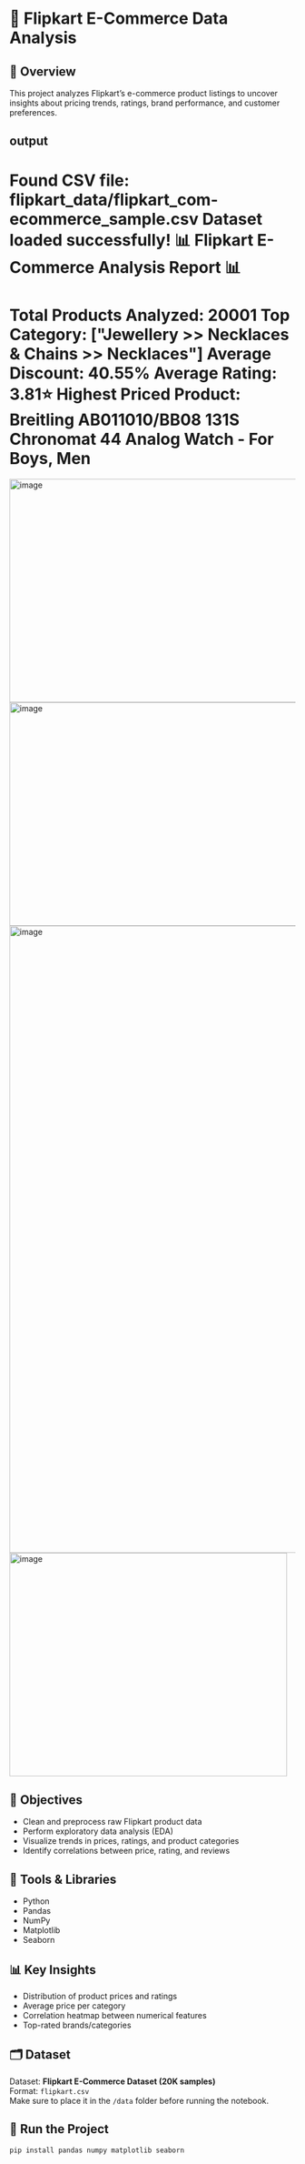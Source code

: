 # 🛒 Flipkart E-Commerce Data Analysis

## 📖 Overview
This project analyzes Flipkart’s e-commerce product listings to uncover insights about pricing trends, ratings, brand performance, and customer preferences.

## output
Found CSV file: flipkart_data/flipkart_com-ecommerce_sample.csv
Dataset loaded successfully!
📊 Flipkart E-Commerce Analysis Report 📊
=============================================
Total Products Analyzed: 20001
Top Category: ["Jewellery >> Necklaces & Chains >> Necklaces"]
Average Discount: 40.55%
Average Rating: 3.81⭐
Highest Priced Product: Breitling AB011010/BB08 131S Chronomat 44 Analog Watch  - For Boys, Men
=============================================

<img width="635" height="393" alt="image" src="https://github.com/user-attachments/assets/e2d46148-5e3f-4222-af81-2dc67e23e797" />
<img width="556" height="393" alt="image" src="https://github.com/user-attachments/assets/92aa53b9-ec54-467d-acb9-835a60d7a113" />
<img width="704" height="1103" alt="image" src="https://github.com/user-attachments/assets/7f797b43-8a43-44e0-b391-829a124c4344" />
<img width="489" height="393" alt="image" src="https://github.com/user-attachments/assets/c0776f9e-25d8-402d-8dff-bfea4dc1193c" />


## 🎯 Objectives
- Clean and preprocess raw Flipkart product data  
- Perform exploratory data analysis (EDA)  
- Visualize trends in prices, ratings, and product categories  
- Identify correlations between price, rating, and reviews  

## 🧠 Tools & Libraries
- Python  
- Pandas  
- NumPy  
- Matplotlib  
- Seaborn  

## 📊 Key Insights
- Distribution of product prices and ratings  
- Average price per category  
- Correlation heatmap between numerical features  
- Top-rated brands/categories  

## 🗂️ Dataset
Dataset: **Flipkart E-Commerce Dataset (20K samples)**  
Format: `flipkart.csv`  
Make sure to place it in the `/data` folder before running the notebook.

## 🚀 Run the Project
```bash
pip install pandas numpy matplotlib seaborn
